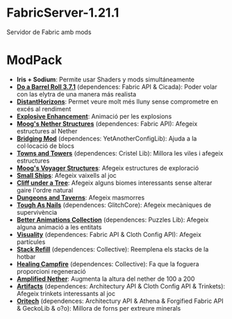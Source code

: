 # FabricServer-1.21.1
Servidor de Fabric amb mods

# ModPack

- **Iris + Sodium**: Permite usar Shaders y mods simultáneamente
- [**Do a Barrel Roll 3.7.1**](https://www.curseforge.com/minecraft/mc-mods/do-a-barrel-roll/files/all?page=1&pageSize=20&gameVersionTypeId=4) (dependences: Fabric API & Cicada): Poder volar con las elytra de una manera más realista
- [**DistantHorizons**](https://www.curseforge.com/minecraft/mc-mods/distant-horizons/files/all?page=1&pageSize=20&gameVersionTypeId=4): Permet veure molt més lluny sense comprometre en excés al rendiment
- [**Explosive Enhancement**](https://modrinth.com/mod/explosive-enhancement?version=1.21.1): Animació per les explosions
- [**Moog's Nether Structures**](https://www.curseforge.com/minecraft/mc-mods/mns-moogs-nether-structures) (dependences: Fabric API): Afegeix estructures al Nether
- [**Bridging Mod**](https://www.curseforge.com/minecraft/mc-mods/bridging-mod/comments) (dependences: YetAnotherConfigLib): Ajuda a la col·locació de blocs
- [**Towns and Towers**](https://www.curseforge.com/minecraft/mc-mods/towns-and-towers/relations/dependencies) (dependences: Cristel Lib): Millora les viles i afegeix estructures
- [**Moog's Voyager Structures**](https://www.curseforge.com/minecraft/mc-mods/moogs-voyager-structures): Afegeix estructures de exploració
- [**Small Ships**](https://modrinth.com/mod/small-ships?loader=fabric&version=1.21.1): Afegeix vaixells al joc
- [**Cliff under a Tree**](https://www.curseforge.com/minecraft/mc-mods/clifftree-mod): Afegeix alguns biomes interessants sense alterar gaire l'ordre natural
- [**Dungeons and Taverns**](https://modrinth.com/datapack/dungeons-and-taverns?version=1.21.1&loader=fabric): Afegeix masmorres
- [**Tough As Nails**](https://www.curseforge.com/minecraft/mc-mods/tough-as-nails) (dependences: GlitchCore): Afegeix mecàniques de supervivència
- [**Better Animations Collection**](https://www.curseforge.com/minecraft/mc-mods/better-animations-collection) (dependences: Puzzles Lib): Afegeix alguna animació a les entitats
- [**Visuality**](https://www.curseforge.com/minecraft/mc-mods/visuality) (dependences: Fabric API & Cloth Config API): Afegeix partícules
- [**Stack Refill**](https://www.curseforge.com/minecraft/mc-mods/stack-refill/relations/dependencies) (dependences: Collective): Reemplena els stacks de la hotbar
- [**Healing Campfire**](https://www.curseforge.com/minecraft/mc-mods/healing-campfire/relations/dependencies) (dependences: Collective): Fa que la foguera proporcioni regeneració
- [**Amplified Nether**](https://www.curseforge.com/minecraft/mc-mods/amplified-nether): Augmenta la altura del nether de 100 a 200
- [**Artifacts**](https://www.curseforge.com/minecraft/mc-mods/artifacts/relations/dependencies) (dependences: Architectury API & Cloth Config API & Trinkets): Afegeix trinkets interessants al joc
- [**Oritech**](https://www.curseforge.com/minecraft/mc-mods/oritech/relations/dependencies) (dependences: Architectury API & Athena & Forgified Fabric API & GeckoLib & o?o): Millora de forns per extreure minerals